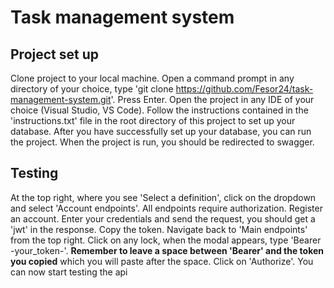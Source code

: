 # Task management system
## Project set up
Clone project to your local machine. Open a command prompt in any directory of your choice, type 'git clone https://github.com/Fesor24/task-management-system.git'. Press Enter. Open the project in any IDE of your choice (Visual Studio, VS Code). Follow the instructions contained in the 'instructions.txt' file in the root directory of this project to set up your database. After you have successfully set up your database, you can run the project. When the project is run, you should be redirected to swagger.

## Testing
At the top right, where you see 'Select a definition', click on the dropdown and select 'Account endpoints'. All endpoints require authorization. Register an account. Enter your credentials and send the request, you should get a 'jwt' in the response. Copy the token. Navigate back to 'Main endpoints' from the top right. Click on any lock, when the modal appears, type 'Bearer -your_token-'. **Remember to leave a space between 'Bearer' and the token you copied** which you will paste after the space. Click on 'Authorize'. You can now start testing the api
